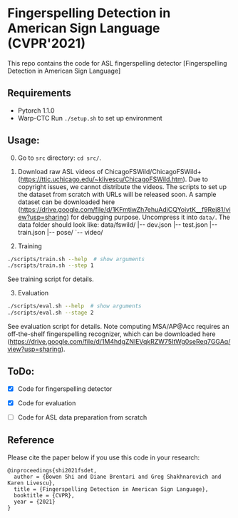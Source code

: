 # Fingerspelling Detection in American Sign Language (CVPR'2021)
This repo contains the code for ASL fingerspelling detector [Fingerspelling Detection in American Sign Language]

## Requirements
* Pytorch 1.1.0
* Warp-CTC
Run `./setup.sh` to set up environment

## Usage:
0. Go to `src` directory: `cd src/`.

1. Download raw ASL videos of ChicagoFSWild/ChicagoFSWild+ (https://ttic.uchicago.edu/~klivescu/ChicagoFSWild.htm). Due to copyright issues, we cannot distribute the videos. The scripts to set up the dataset from scratch with URLs will be released soon. A sample dataset can be downloaded here (https://drive.google.com/file/d/1KFmtiwZh7ehuAdiCQYoivtK__f9Rej81/view?usp=sharing) for debugging purpose. Uncompress it into `data/`. The data folder should look like:
   data/fswild/
   |-- dev.json
   |-- test.json
   |-- train.json
   |-- pose/
   `-- video/

2.  Training
```sh
./scripts/train.sh --help  # show arguments
./scripts/train.sh --step 1
```
See training script for details.

3. Evaluation
```sh
./scripts/eval.sh --help  # show arguments
./scripts/eval.sh --stage 2
```
See evaluation script for details. Note computing MSA/AP@Acc requires an off-the-shelf fingerspelling recognizer, which can be downloaded here (https://drive.google.com/file/d/1M4hdgZNlEVqkRZW75ItWg0seReq7GGAq/view?usp=sharing).

## ToDo:
- [x] Code for fingerspelling detector
- [x] Code for evaluation
- [ ] Code for ASL data preparation from scratch


## Reference

Please cite the paper below if you use this code in your research:

    @inproceedings{shi2021fsdet,
      author = {Bowen Shi and Diane Brentari and Greg Shakhnarovich and Karen Livescu},
      title = {Fingerspelling Detection in American Sign Language},
      booktitle = {CVPR},
      year = {2021}
    }
